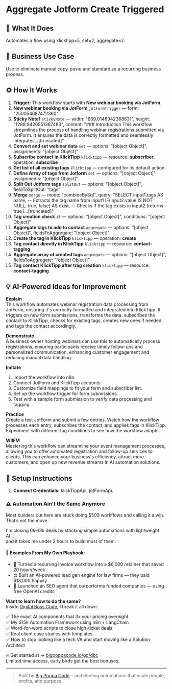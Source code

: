 # Aggregate Jotform Create Triggered
  ## 🚀 What It Does
  Automates a flow using klicktipp×5, set×2, aggregate×2.
  
  ## 💼 Business Use Case
  Use to eliminate manual copy-paste and standardize a recurring business process.
  
  ## ⚙️ How It Works
  1. **Trigger:** This workflow starts with **New webinar booking via JotForm**.
  2. **New webinar booking via JotForm** `jotFormTrigger` — form: "250054687472360"
3. **Sticky Note1** `stickyNote` — width: "839.0148942368631", height: "1288.9426551387483", content: "### Introduction
This workflow streamlines the process of handling webinar registrations submitted via JotForm. It ensures the data is correctly formatted and seamlessly integrates…[truncated]"
4. **Convert and set webinar data** `set` — options: "[object Object]", assignments: "[object Object]"
5. **Subscribe contact in KlickTipp** `klicktipp` — resource: **subscriber**, operation: **subscribe**
6. **Get list of all existing tags** `klicktipp` — configured for its default action.
7. **Define Array of tags from Jotform** `set` — options: "[object Object]", assignments: "[object Object]"
8. **Split Out Jotform tags** `splitOut` — options: "[object Object]", fieldToSplitOut: "tags"
9. **Merge** `merge` — mode: "combineBySql", query: "SELECT 
    input1.tags AS name,  -- Extracts the tag name from input1
    IF(input2.value IS NOT NULL, true, false) AS exist, -- Checks if the tag exists in input2 (returns true i…[truncated]"
10. **Tag creation check** `if` — options: "[object Object]", conditions: "[object Object]"
11. **Aggregate tags to add to contact** `aggregate` — options: "[object Object]", fieldsToAggregate: "[object Object]"
12. **Create the tag in KlickTipp** `klicktipp` — operation: **create**
13. **Tag contact directly in KlickTipp** `klicktipp` — resource: **contact-tagging**
14. **Aggregate array of created tags** `aggregate` — options: "[object Object]", fieldsToAggregate: "[object Object]"
15. **Tag contact KlickTipp after trag creation** `klicktipp` — resource: **contact-tagging**
  
  ## 💡 AI-Powered Ideas for Improvement
  **Explain**  
This workflow automates webinar registration data processing from JotForm, ensuring it's correctly formatted and integrated into KlickTipp. It triggers on new form submissions, transforms the data, subscribes the contact to KlickTipp, checks for existing tags, creates new ones if needed, and tags the contact accordingly.

**Demonstrate**  
A business owner hosting webinars can use this to automatically process registrations, ensuring participants receive timely follow-ups and personalized communication, enhancing customer engagement and reducing manual data handling.

**Imitate**  
1. Import the workflow into n8n.  
2. Connect JotForm and KlickTipp accounts.  
3. Customize field mappings to fit your form and subscriber list.  
4. Set up the workflow trigger for form submissions.  
5. Test with a sample form submission to verify data processing and tagging.

**Practice**  
Create a test JotForm and submit a few entries. Watch how the workflow processes each entry, subscribes the contact, and applies tags in KlickTipp. Experiment with different tag conditions to see how the workflow adapts.

**WIIFM**  
Mastering this workflow can streamline your event management processes, allowing you to offer automated registration and follow-up services to clients. This can enhance your business's efficiency, attract more customers, and open up new revenue streams in AI automation solutions.
  
  ## 🔧 Setup Instructions
  1. **Connect Credentials:** klickTippApi, jotFormApi.
  
### ⚠️ Automation Ain’t the Same Anymore

Most builders out here are stuck doing $500 workflows and calling it a win.  
That’s not the move.  

I'm closing $6k–$13k deals by stacking simple automations with lightweight AI...  
and it takes me under 2 hours to build most of them.

#### 🧠 Examples From My Own Playbook:
- 🔁 Turned a recurring invoice workflow into a $6,000 retainer that saved 20 hours/week  
- ⚖️ Built an AI-powered lead gen engine for law firms — they paid $13,000 happily  
- 🚀 Launched an SEO agent that outperforms funded companies — using free OpenAI credits  

**Want to learn how to do the same?**  
Inside [Digital Boss Code](https://bigpoppacode.io/go/dbc), I break it all down:

✅ The exact AI components that 3x your pricing overnight  
✅ My $15k Automation Framework using n8n + LangChain  
✅ Word-for-word scripts to close high-ticket deals  
✅ Real client case studies with templates  
✅ How to stop looking like a tech VA and start moving like a Solution Architect  

🔥 Get started at → [bigpoppacode.io/go/dbc](https://bigpoppacode.io/go/dbc)  
Limited time access, early birds get the best bonuses.

---
> Built by [Big Poppa Code](https://bigpoppacode.io) – architecting automations that scale people, profits, and purpose.
  